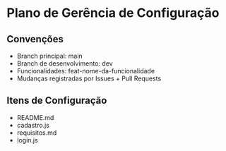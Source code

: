  # Plano de Gerência de Configuração
   ## Convenções
   - Branch principal: main
   - Branch de desenvolvimento: dev
   - Funcionalidades: feat-nome-da-funcionalidade
   - Mudanças registradas por Issues + Pull Requests

   ## Itens de Configuração
   - README.md
   - cadastro.js
   - requisitos.md
   - login.js
     
     
